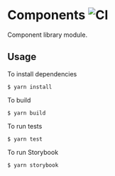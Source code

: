 # Components  ![CI](https://github.com/emunhoz/components/workflows/CI/badge.svg)

Component library module.

## Usage

To install dependencies
``` 
$ yarn install
```

To build
```
$ yarn build 
```

To run tests
```
$ yarn test
```

To run Storybook
``` 
$ yarn storybook
```

